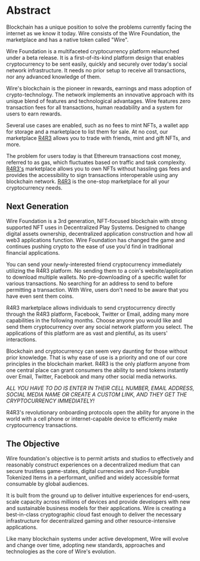 Abstract
========

Blockchain has a unique position to solve the problems currently facing the internet as we know it today. Wire consists of the Wire Foundation, the marketplace and has a native token called "Wire".

Wire Foundation is a multifaceted cryptocurrency platform relaunched under a beta release. It is a first-of-its-kind platform design that enables cryptocurrency to be sent easily, quickly and securely over today's social network infrastructure. It needs no prior setup to receive all transactions, nor any advanced knowledge of them. 

Wire's blockchain is the pioneer in rewards, earnings and mass adoption of crypto-technology. The network implements an innovative approach with its unique blend of features and technological advantages. Wire features zero transaction fees for all transactions, human readability and a system for users to earn rewards. 

Several use cases are enabled, such as no fees to mint NFTs, a wallet app for storage and a marketplace to list them for sale. At no cost, our marketplace [R4R3](https://www.r4r3.io/) allows you to trade with friends, mint and gift NFTs, and more. 

The problem for users today is that Ethereum transactions cost money, referred to as gas, which fluctuates based on traffic and task complexity. [R4R3's](https://www.r4r3.io/) marketplace allows you to own NFTs without hassling gas fees and provides the accessibility to sign transactions interoperable using any blockchain network. [R4R3](https://www.r4r3.io/) is the one-stop marketplace for all your cryptocurrency needs. 

## Next Generation

Wire Foundation is a 3rd generation, NFT-focused blockchain with strong supported NFT uses in Decentralized Play Systems. Designed to change digital assets ownership, decentralized application construction and how all web3 applications function. Wire Foundation has changed the game and continues pushing crypto to the ease of use you'd find in traditional financial applications.

You can send your newly-interested friend cryptocurrency immediately utilizing the R4R3 platform. No sending them to a coin's website/application to download multiple wallets. No pre-downloading of a specific wallet for various transactions. No searching for an address to send to before permitting a transaction. With Wire, users don't need to be aware that you have even sent them coins.
 
R4R3 marketplace allows individuals to send cryptocurrency directly through the R4R3 platform, Facebook, Twitter or Email, adding many more capabilities in the following months. Choose anyone you would like and send them cryptocurrency over any social network platform you select. The applications of this platform are as vast and plentiful, as its users' interactions. 

Blockchain and cryptocurrency can seem very daunting for those without prior knowledge. That is why ease of use is a priority and one of our core principles in the blockchain market. R4R3 is the only platform anyone from one central place can grant consumers the ability to send tokens instantly over Email, Twitter, Facebook and many other social media networks.
 
*ALL YOU HAVE TO DO IS ENTER IN THEIR CELL NUMBER, EMAIL ADDRESS, SOCIAL MEDIA NAME OR CREATE A CUSTOM LINK, AND THEY GET THE CRYPTOCURRENCY IMMEDIATELY!*
 
R4R3's revolutionary onboarding protocols open the ability for anyone in the world with a cell phone or internet-capable device to efficiently make cryptocurrency transactions.


## The Objective

Wire foundation's objective is to permit artists and studios to effectively and reasonably construct experiences on a decentralized medium that can secure trustless game-states, digital currencies and Non-Fungible Tokenized Items in a performant, unified and widely accessible format consumable by global audiences.

It is built from the ground up to deliver intuitive experiences for end-users, scale capacity across millions of devices and provide developers with new and sustainable business models for their applications. Wire is creating a best-in-class cryptographic cloud fast enough to deliver the necessary infrastructure for decentralized gaming and other resource-intensive applications.

Like many blockchain systems under active development, Wire will evolve and change over time, adopting new standards, approaches and technologies as the core of Wire's evolution.


